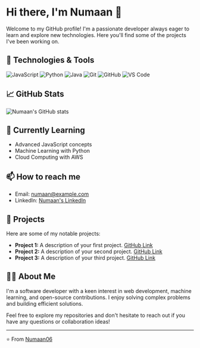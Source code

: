 # Hi there, I'm Numaan 👋

Welcome to my GitHub profile! I'm a passionate developer always eager to learn and explore new technologies. Here you'll find some of the projects I've been working on.

## 🔧 Technologies & Tools

![JavaScript](https://img.shields.io/badge/-JavaScript-333333?style=flat&logo=javascript)
![Python](https://img.shields.io/badge/-Python-333333?style=flat&logo=python)
![Java](https://img.shields.io/badge/-Java-333333?style=flat&logo=java)
![Git](https://img.shields.io/badge/-Git-333333?style=flat&logo=git)
![GitHub](https://img.shields.io/badge/-GitHub-333333?style=flat&logo=github)
![VS Code](https://img.shields.io/badge/-VS%20Code-333333?style=flat&logo=visual-studio-code)

## 📈 GitHub Stats

![Numaan's GitHub stats](https://github-readme-stats.vercel.app/api?username=Numaan06&show_icons=true&theme=radical)

## 🌱 Currently Learning

- Advanced JavaScript concepts
- Machine Learning with Python
- Cloud Computing with AWS

## 📫 How to reach me

- Email: numaan@example.com
- LinkedIn: [Numaan's LinkedIn](https://www.linkedin.com/in/numaan/)

## 📂 Projects

Here are some of my notable projects:

- **Project 1:** A description of your first project. [GitHub Link](#)
- **Project 2:** A description of your second project. [GitHub Link](#)
- **Project 3:** A description of your third project. [GitHub Link](#)

## 👨‍💻 About Me

I'm a software developer with a keen interest in web development, machine learning, and open-source contributions. I enjoy solving complex problems and building efficient solutions.

Feel free to explore my repositories and don't hesitate to reach out if you have any questions or collaboration ideas!

---

⭐️ From [Numaan06](https://github.com/Numaan06)
